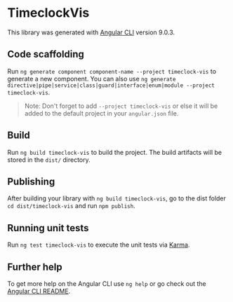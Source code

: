 # TimeclockVis

This library was generated with [Angular CLI](https://github.com/angular/angular-cli) version 9.0.3.

## Code scaffolding

Run `ng generate component component-name --project timeclock-vis` to generate a new component. You can also use `ng generate directive|pipe|service|class|guard|interface|enum|module --project timeclock-vis`.
> Note: Don't forget to add `--project timeclock-vis` or else it will be added to the default project in your `angular.json` file. 

## Build

Run `ng build timeclock-vis` to build the project. The build artifacts will be stored in the `dist/` directory.

## Publishing

After building your library with `ng build timeclock-vis`, go to the dist folder `cd dist/timeclock-vis` and run `npm publish`.

## Running unit tests

Run `ng test timeclock-vis` to execute the unit tests via [Karma](https://karma-runner.github.io).

## Further help

To get more help on the Angular CLI use `ng help` or go check out the [Angular CLI README](https://github.com/angular/angular-cli/blob/master/README.md).
